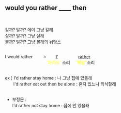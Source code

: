 ## would you rather ____ then ##
<br>

갈까? 말까? 에이 그냥 갈래  
살까? 말까? 그냥 살래  
볼까? 말까? 그냥 볼래의 뉘앙스  
<br>

I would rather &nbsp;&nbsp;&nbsp;&nbsp;&nbsp;&nbsp;&nbsp;-> &nbsp;&nbsp;&nbsp;&nbsp;&nbsp;&nbsp;&nbsp;<u>I'</u>&nbsp;&nbsp;&nbsp;&nbsp;&nbsp;&nbsp;&nbsp;&nbsp;&nbsp;&nbsp;&nbsp;&nbsp;&nbsp;&nbsp;&nbsp;&nbsp;&nbsp;<u>rather</u>  
&nbsp;&nbsp;&nbsp;&nbsp;&nbsp;&nbsp;&nbsp;&nbsp;&nbsp;&nbsp;&nbsp;&nbsp;&nbsp;&nbsp;&nbsp;&nbsp;&nbsp;&nbsp;&nbsp;&nbsp;&nbsp;&nbsp;&nbsp;&nbsp;&nbsp;&nbsp;&nbsp;&nbsp;&nbsp;&nbsp;&nbsp;&nbsp;&nbsp;&nbsp;&nbsp;<span style="color:yellow">'아이드'</span> 소리&nbsp;&nbsp;&nbsp;&nbsp;&nbsp;<span style="color:yellow">'뤠덜"</span>소리  
<br>

ex ) I'd rather stay home : 나 그냥 집에 있을래  
&nbsp;&nbsp;&nbsp;&nbsp;&nbsp;&nbsp;&nbsp;I'd rather eat out then be alone : 혼자 있느니 외식할래  
<br>

- 부정문 :   
  I'd rather not stay home : 집에 안 있을래